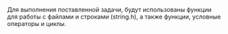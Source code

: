 Для выполнения поставленной задачи, будут использованы функции для работы с файлами и строками (string.h), а также функции, условные операторы и циклы.
